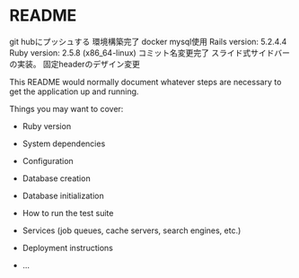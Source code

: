 # README

git hubにプッシュする
環境構築完了 docker mysql使用
Rails version: 5.2.4.4
Ruby version: 2.5.8 (x86_64-linux)
コミット名変更完了
スライド式サイドバーの実装。
固定headerのデザイン変更


This README would normally document whatever steps are necessary to get the
application up and running.

Things you may want to cover:

* Ruby version

* System dependencies

* Configuration

* Database creation

* Database initialization

* How to run the test suite

* Services (job queues, cache servers, search engines, etc.)

* Deployment instructions

* ...
